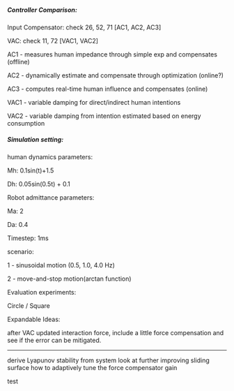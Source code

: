 ##### **Controller Comparison:**

Input Compensator: check 26, 52, 71 \[AC1, AC2, AC3]

VAC: check 11, 72 \[VAC1, VAC2]



AC1 - measures human impedance through simple exp and compensates (offline)

AC2 - dynamically estimate and compensate through optimization (online?)

AC3 - computes real-time human influence and compensates (online)



VAC1 - variable damping for direct/indirect human intentions

VAC2 - variable damping from intention estimated based on energy consumption



##### **Simulation setting:**

human dynamics parameters:

Mh: 0.1sin(t)+1.5

Dh: 0.05sin(0.5t) + 0.1



Robot admittance parameters:

Ma: 2

Da: 0.4



Timestep: 1ms



scenario:

1 - sinusoidal motion (0.5, 1.0, 4.0 Hz)

2 - move-and-stop motion(arctan function)



Evaluation experiments:

Circle / Square


Expandable Ideas:

after VAC updated interaction force, include a little force compensation and see if the error can be mitigated.

-------------------------------------------------------
derive Lyapunov stability from system
look at further improving sliding surface
how to adaptively tune the force compensator gain

test